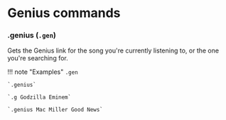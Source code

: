 # Genius commands

### .genius (`.gen`)

Gets the Genius link for the song you're currently listening to, or the one you're searching for.

!!! note "Examples"
    `.gen`

    `.genius`

    `.g Godzilla Eminem`

    `.genius Mac Miller Good News`